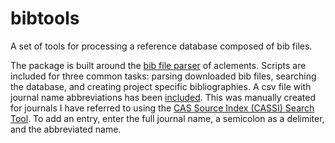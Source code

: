 # bibtools

A set of tools for processing a reference database composed of bib files.

The package is built around the [bib file parser](https://github.com/aclements/biblib) of aclements.
Scripts are included for three common tasks: parsing downloaded bib files, searching the database, and creating project specific bibliographies.
A csv file with journal name abbreviations has been [included](bibtools/data/cassi-abbreviations.csv).
This was manually created for journals I have referred to using the [CAS Source Index (CASSI) Search Tool](https://cassi.cas.org/search.jsp).
To add an entry, enter the full journal name, a semicolon as a delimiter, and the abbreviated name.
